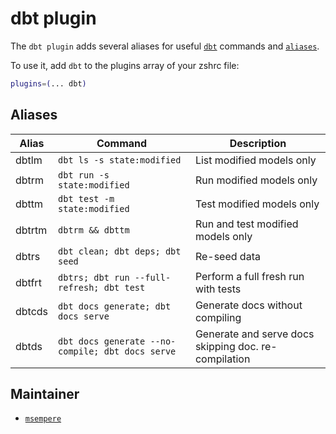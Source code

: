 # dbt plugin

The `dbt plugin` adds several aliases for useful [`dbt`](https://docs.getdbt.com/)
commands and [`aliases`](#aliases).

To use it, add `dbt` to the plugins array of your zshrc file:

```zsh
plugins=(... dbt)
```

## Aliases

| Alias  | Command                                          | Description                                          |
| ------ | ------------------------------------------------ | ---------------------------------------------------- |
| dbtlm  | `dbt ls -s state:modified`                       | List modified models only                            |
| dbtrm  | `dbt run -s state:modified`                      | Run modified models only                             |
| dbttm  | `dbt test -m state:modified`                     | Test modified models only                            |
| dbtrtm | `dbtrm && dbttm`                                 | Run and test modified models only                    |
| dbtrs  | `dbt clean; dbt deps; dbt seed`                  | Re-seed data                                         |
| dbtfrt | `dbtrs; dbt run --full-refresh; dbt test`        | Perform a full fresh run with tests                  |
| dbtcds | `dbt docs generate; dbt docs serve`              | Generate docs without compiling                      |
| dbtds  | `dbt docs generate --no-compile; dbt docs serve` | Generate and serve docs skipping doc. re-compilation |

## Maintainer

-   [`msempere`](HTTPS://GitHub.Com/msempere)
